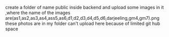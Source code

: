 create a folder of  name public inside backend and upload some images in it ,where the name of the images are(as1,as2,as3,as4,ass5,as6,d1,d2,d3,d4,d5,d6,darjeeling,gm4,gm7).png
these photos are in my folder can't upload here because of limited git hub space
